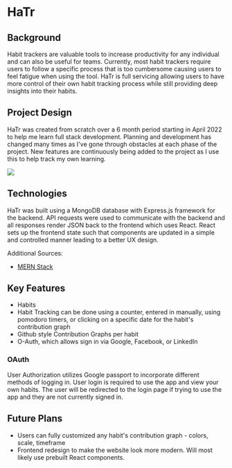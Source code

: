 # HaTr

## Background

Habit trackers are valuable tools to increase productivity for any individual and can also be useful for teams.  Currently, most habit trackers require users to follow a specific process that is too cumbersome causing users to feel fatigue when using the tool.  HaTr is full servicing allowing users to have more control of their own habit tracking process while still providing deep insights into their habits.  

## Project Design
HaTr was created from scratch over a 6 month period starting in April 2022 to help me learn full stack development.  Planning and development has changed many times as I've gone through obstacles at each phase of the project.  New features are continuously being added to the project as I use this to help track my own learning.  

![](https://media.giphy.com/media/yk31mqq0v96av19hLD/giphy.gif)
## Technologies
HaTr was built using a MongoDB database with Express.js framework for the backend.  API requests were used to communicate with the backend and all responses render JSON back to the frontend which uses React.  React sets up the frontend state such that components are updated in a simple and controlled manner leading to a better UX design.  

Additional Sources:
* [MERN Stack](http://mern.io/)

## Key Features
* Habits 
* Habit Tracking can be done using a counter, entered in manually, using pomodoro timers, or clicking on a specific date for the habit's contribution graph
* Github style Contribution Graphs per habit 
* O-Auth, which allows sign in via Google, Facebook, or LinkedIn

### OAuth
User Authorization utilizes Google passport to incorporate different methods of logging in. User login is required to use the app and view your own habits.  The user will be redirected to the login page if trying to use the app and they are not currently signed in.


## Future Plans
* Users can fully customized any habit's contribution graph - colors, scale, timeframe 
* Frontend redesign to make the website look more modern.  Will most likely use prebuilt React components.  
